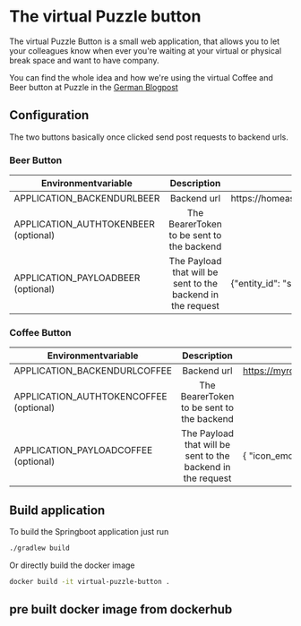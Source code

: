 # The virtual Puzzle button

The virtual Puzzle Button is a small web application, that allows you to let your colleagues know when ever you're waiting at your virtual or physical break space and want to have company.

You can find the whole idea and how we're using the virtual Coffee and Beer button at Puzzle in the [German Blogpost](https://www.puzzle.ch/de/blog/articles/2020/03/23/der-puzzle-fyrabebier-knopf)

## Configuration

The two buttons basically once clicked send post requests to backend urls.

### Beer Button

| Environmentvariable                  | Description           | Example  |
| ------------------------------------ |:---------------------:|----------|
| APPLICATION_BACKENDURLBEER           | Backend url           | https://homeassistantserver/api/services/script/turn_on  |
| APPLICATION_AUTHTOKENBEER (optional) | The BearerToken to be sent to the backend |  |
| APPLICATION_PAYLOADBEER (optional)   | The Payload that will be sent to the backend in the request | {"entity_id": "script.notify_remote_fyrabebier"} |


### Coffee Button

| Environmentvariable                  | Description           | Example  |
| ------------------------------------ |:---------------------:|----------|
| APPLICATION_BACKENDURLCOFFEE           | Backend url           | https://myrocketchat.ch/hooks/DKC4GeDPWYnjKEb5g/jDKAB5zbaG2tHx94cQny7epqAg2QBaE3QFdyBGmYoy3tekgi  |
| APPLICATION_AUTHTOKENCOFFEE (optional) | The BearerToken to be sent to the backend |  |
| APPLICATION_PAYLOADCOFFEE (optional)   | The Payload that will be sent to the backend in the request | { "icon_emoji": ":ghost:", "text": "Let's have a coffee, join me please [Meetingroom](https://linktoyoumeetingroom)", |




## Build application 

To build the Springboot application just run

```bash
./gradlew build
```

Or directly build the docker image

```bash
docker build -it virtual-puzzle-button .
```

## pre built docker image from dockerhub